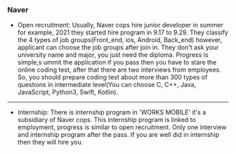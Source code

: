 ### Naver
* Open recruitment:
Usually, Naver cops hire junior developer in summer  for example, 2021 they started hire program in 9.17 to 9.29.
They classify the 4 types of job groups(Front_end, ios, Android, Back_end) however, applicant can choose the job groups after join in.
They don't ask your university name and major, you just need the diploma.
Progress is simple,s ummit the application if you pass then you have to stare the online coding test, after that there are two interviews from employees.
So, you should prepare coding test about more than 300 types of questions in intermediate level(You can choose C, C++, Java, JavaScript, Python3, Swift, Kotlin).
---
* Internship:
There is internship program in 'WORKS MOBILE' it's a subsidiary of Naver cops.
This internship program is linked to employment, progress is similar to open recruitment. Only one interview and internship program after the pass. If you are well did in internship then they will hire you.